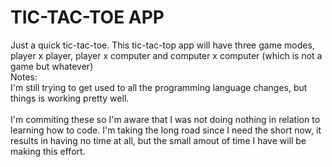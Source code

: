 # TIC-TAC-TOE APP

Just a quick tic-tac-toe. This tic-tac-top app will have three game modes, player x player, player x computer and computer x computer (which is not a game but whatever)
</br>
Notes: </br>
I'm still trying to get used to all the programming language changes, but things is working pretty well.
</br>
</br>
I'm commiting these so I'm aware that I was not doing
nothing in relation to learning how to code. I'm taking the long road since I need the short now, it results in having no time at all, but the  small amout of time I have will be making this effort.